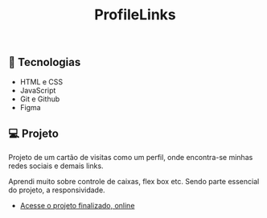 <h1 align="center"> ProfileLinks </h1>

<br>

## 🚀 Tecnologias

- HTML e CSS
- JavaScript
- Git e Github
- Figma

## 💻 Projeto 

Projeto de um cartão de visitas como um perfil, onde encontra-se minhas redes sociais e demais links.

Aprendi muito sobre controle de caixas, flex box etc. Sendo parte essencial do projeto, a responsividade.

- [Acesse o projeto finalizado, online](https://brunoalvesvidal.github.io/ProfileLinks/)
